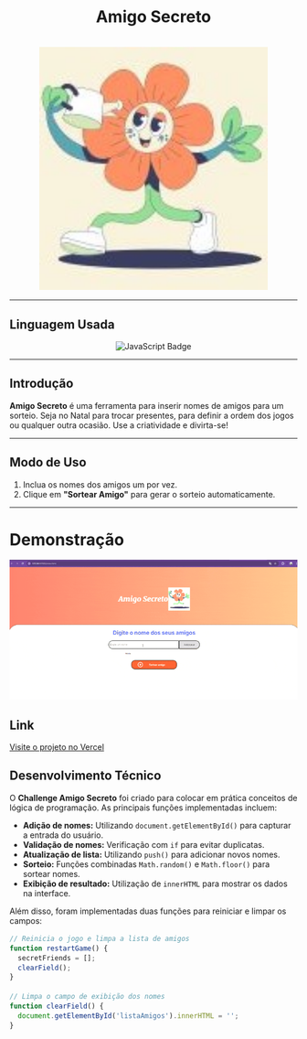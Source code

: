 <div align="center">
  <h1>Amigo Secreto </h1>
  <br />
  <img src="https://github.com/Themarys24/secret-friend-challenge/blob/main/Imagens/imagem.jpg?raw=true" alt="Imagem do Amigo Secreto" width="400px">
</div>

---
## Linguagem Usada  
<div align="center">
  <img src="https://img.shields.io/badge/JavaScript-F7DF1E?style=for-the-badge&logo=javascript&logoColor=black" alt="JavaScript Badge">
</div>

---


## Introdução
**Amigo Secreto** é uma ferramenta para inserir nomes de amigos para um sorteio. Seja no Natal para trocar presentes, para definir a ordem dos jogos ou qualquer outra ocasião. Use a criatividade e divirta-se!

---

## Modo de Uso  
1. Inclua os nomes dos amigos um por vez.  
2. Clique em **"Sortear Amigo"** para gerar o sorteio automaticamente.

---

  <h1>Demonstração</h1>
  <img src="https://github.com/Themarys24/secret-friend-challenge/blob/main/ChallengeAmigoSecreto-ezgif.com-optimize.gif?raw=true" alt="Secret Drienf Demonstration">

  ## Link  
[Visite o projeto no Vercel](https://vercel.com/themarys24s-projects/secret-friend)

  ## Desenvolvimento Técnico  
O **Challenge Amigo Secreto** foi criado para colocar em prática conceitos de lógica de programação. As principais funções implementadas incluem:

- **Adição de nomes:** Utilizando `document.getElementById()` para capturar a entrada do usuário.
- **Validação de nomes:** Verificação com `if` para evitar duplicatas.
- **Atualização de lista:** Utilizando `push()` para adicionar novos nomes.
- **Sorteio:** Funções combinadas `Math.random()` e `Math.floor()` para sortear nomes.
- **Exibição de resultado:** Utilização de `innerHTML` para mostrar os dados na interface.

Além disso, foram implementadas duas funções para reiniciar e limpar os campos:  

```javascript
// Reinicia o jogo e limpa a lista de amigos
function restartGame() {
  secretFriends = []; 
  clearField(); 
}

// Limpa o campo de exibição dos nomes
function clearField() {
  document.getElementById('listaAmigos').innerHTML = '';
}


 

